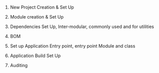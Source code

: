 1. New Project Creation & Set Up
2. Module creation & Set Up
3. Dependencies Set Up, Inter-modular, commonly used and for utilities
4. BOM
5. Set up Application Entry point, entry point Module and class
6. Application Build Set Up

7. Auditing 